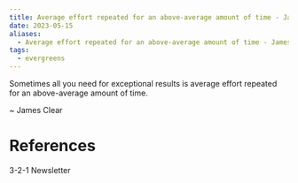 ```yaml
---
title: Average effort repeated for an above-average amount of time - James Clear
date: 2023-05-15
aliases:
  - Average effort repeated for an above-average amount of time - James Clear
tags:
  - evergreens
---
```

Sometimes all you need for exceptional results is average effort repeated for an above-average amount of time.

~ James Clear

# References

3-2-1 Newsletter